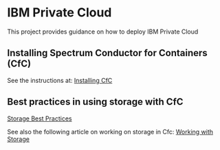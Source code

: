 # IBM Private Cloud
This project provides guidance on how to deploy IBM Private Cloud


## Installing Spectrum Conductor for Containers (CfC)

See the instructions at: [Installing CfC](Install%20IBM%20Spectrum%20Conductor%20for%20Containers.md)

## Best practices in using storage with CfC

[Storage Best Practices](IBM%20Spectrum%20Conductor%20for%20Containers%20-%20Storage%20Best%20Practices.md)

See also the following article on working on storage in Cfc: [Working with Storage](https://www.ibm.com/developerworks/community/blogs/fe25b4ef-ea6a-4d86-a629-6f87ccf4649e/entry/Working_with_storage?lang=en)
